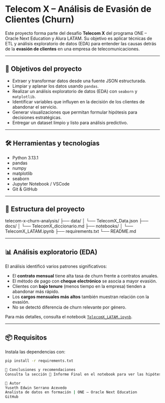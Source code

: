 # Telecom X – Análisis de Evasión de Clientes (Churn)

Este proyecto forma parte del desafío **Telecom X** del programa ONE – Oracle Next Education y Alura LATAM. Su objetivo es aplicar técnicas de ETL y análisis exploratorio de datos (EDA) para entender las causas detrás de la **evasión de clientes** en una empresa de telecomunicaciones.

---

## 🚀 Objetivos del proyecto

- Extraer y transformar datos desde una fuente JSON estructurada.
- Limpiar y aplanar los datos usando `pandas`.
- Realizar un análisis exploratorio de datos (EDA) con `seaborn` y `matplotlib`.
- Identificar variables que influyen en la decisión de los clientes de abandonar el servicio.
- Generar visualizaciones que permitan formular hipótesis para decisiones estratégicas.
- Entregar un dataset limpio y listo para análisis predictivo.

---

## 🛠️ Herramientas y tecnologías

- Python 3.13.1
- pandas
- numpy
- matplotlib
- seaborn
- Jupyter Notebook / VSCode
- Git & GitHub

---

## 📁 Estructura del proyecto

telecom-x-churn-analysis/
├── data/
│ └── TelecomX_Data.json
├── docs/
│ └── TelecomX_diccionario.md
├── notebooks/
│ └── TelecomX_LATAM.ipynb
├── requirements.txt
└── README.md


---

## 📊 Análisis exploratorio (EDA)

El análisis identificó varios patrones significativos:

- El **contrato mensual** tiene alta tasa de churn frente a contratos anuales.
- El método de pago con **cheque electrónico** se asocia a mayor evasión.
- Clientes con **bajo tenure** (menos tiempo en la empresa) tienden a abandonar más rápido.
- Los **cargos mensuales más altos** también muestran relación con la evasión.
- No se detectó diferencia de churn relevante por género.

Para más detalles, consulta el notebook [`TelecomX_LATAM.ipynb`](notebooks/TelecomX_LATAM.ipynb).

---

## 📦 Requisitos

Instala las dependencias con:

```bash
pip install -r requirements.txt

📌 Conclusiones y recomendaciones
Consulta la sección 📝 Informe Final en el notebook para ver las hipótesis estratégicas y propuestas de acción basadas en los hallazgos del análisis.

🤝 Autor
Yuseth Edwin Serrano Acevedo
Analista de datos en formación | ONE – Oracle Next Education
GitHub